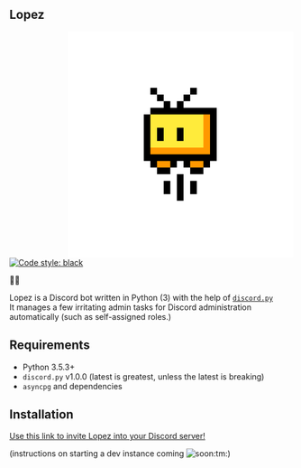 Lopez
---
<img src="https://raw.githubusercontent.com/BHSSFRC/lopez/master/img/lopez.png" alt="Lopez's profile picture" align="right" width="400px">  
<a href="https://github.com/ambv/black"><img src="https://img.shields.io/badge/code%20style-black-000000.svg" alt="Code style: black"></a>

:snake::robot:

Lopez is a Discord bot written in Python (3) with the help of [`discord.py`](https://github.com/Rapptz/discord.py)  
It manages a few irritating admin tasks for Discord administration automatically (such as self-assigned roles.)

## Requirements
* Python 3.5.3+
* `discord.py` v1.0.0 (latest is greatest, unless the latest is breaking)
* `asyncpg` and dependencies

## Installation
[Use this link to invite Lopez into your Discord server!](https://discordapp.com/oauth2/authorize?client_id=436251140376494080&scope=bot&permissions=335899840)

(instructions on starting a dev instance coming <img src="https://media1.tenor.com/images/93253f6c6f029c3e056281164084c209/tenor.gif?itemid=12050318" alt="soon:tm:" width="50px">)
